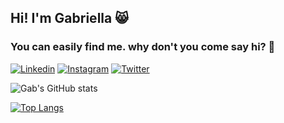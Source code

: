 ## Hi! I'm Gabriella 😸 
### You can easily find me. why don't you come say hi? 👋

[![Linkedin](https://img.shields.io/badge/LinkedIn-0077B5?style=for-the-badge&logo=linkedin&logoColor=white)](https://www.linkedin.com/in/g4briella-alves/)
[![Instagram](https://img.shields.io/badge/Instagram-E4405F?style=for-the-badge&logo=instagram&logoColor=white)](https://www.instagram.com/gabfps/)
[![Twitter](https://img.shields.io/badge/Twitter-1DA1F2?style=for-the-badge&logo=twitter&logoColor=white)](https://twitter.com/gabtuit)

![Gab's GitHub stats](https://github-readme-stats.vercel.app/api?username=g4bdev&show_icons=true&theme=cobalt)


[![Top Langs](https://github-readme-stats.vercel.app/api/top-langs/?username=g4bdev&layout=compact)](https://github.com/g4bdev/github-readme-stats)
